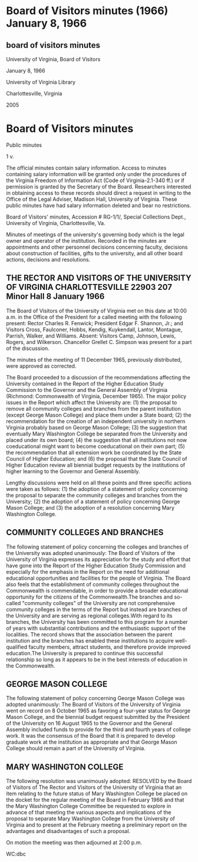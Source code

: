 Board of Visitors minutes (1966) January 8, 1966
================================================

board of visitors minutes
-------------------------

University of Virginia, Board of Visitors

January 8, 1966

University of Virginia Library

Charlottesville, Virginia

2005

Board of Visitors minutes
=========================

Public minutes

1 v.

The official minutes contain salary information. Access to minutes containing salary information will be granted only under the procedures of the Virginia Freedom of Information Act (Code of Virginia-2.1-340 ff.) or if permission is granted by the Secretary of the Board. Researchers interested in obtaining access to these records should direct a request in writing to the Office of the Legal Adviser, Madison Hall, University of Virginia. These public minutes have had salary information deleted and bear no restrictions.

Board of Visitors' minutes, Accession # RG-1/1/, Special Collections Dept., University of Virginia, Charlottesville, Va.

Minutes of meetings of the university's governing body which is the legal owner and operator of the institution. Recorded in the minutes are appointments and other personnel decisions concerning faculty, decisions about construction of facilities, gifts to the university, and all other board actions, decisions and resolutions.

THE RECTOR AND VISITORS OF THE UNIVERSITY OF VIRGINIA CHARLOTTESVILLE 22903 207 Minor Hall 8 January 1966
---------------------------------------------------------------------------------------------------------

The Board of Visitors of the University of Virginia met on this date at 10:00 a.m. in the Office of the President for a called meeting with the following present: Rector Charles R. Fenwick; President Edgar F. Shannon, Jr.; and Visitors Cross, Faulconer, Hobbs, Kendig, Kuykendall, Lantor, Montague, Parrish, Walker, and Williams. Absent: Visitors Camp, Johnson, Lewis, Rogers, and Wilkerson. Chancellor Grellet C. Simpson was present for a part of the discussion.

The minutes of the meeting of 11 December 1965, previously distributed, were approved as corrected.

The Board proceeded to a discussion of the recommendations affecting the University contained in the Report of the Higher Education Study Commission to the Governor and the General Assembly of Virginia (Richmond: Commonwealth of Virginia, December 1965). The major policy issues in the Report which affect the University are: (1) the proposal to remove all community colleges and branches from the parent institution (except George Mason College) and place them under a State board; (2) the recommendation for the creation of an independent university in northern Virginia probably based on George Mason College; (3) the suggestion that eventually Mary Washington College be separated from the University and placed under its own board; (4) the suggestion that all institutions not now coeducational might want to become coeducational on their own part; (5) the recommendation that all extension work be coordinated by the State Council of Higher Education; and (6) the proposal that the State Council of Higher Education review all biennial budget requests by the institutions of higher learning to the Governor and General Assembly.

Lengthy discussions were held on all these points and three specific actions were taken as follows: (1) the adoption of a statement of policy concerning the proposal to separate the community colleges and branches from the University; (2) the adoption of a statement of policy concerning George Mason College; and (3) the adoption of a resolution concerning Mary Washington College.

COMMUNITY COLLEGES AND BRANCHES
-------------------------------

The following statement of policy concerning the colleges and branches of the University was adopted unanimously: The Board of Visitors of the University of Virginia expresses its appreciation for the study and effort that have gone into the Report of the Higher Education Study Commission and especially for the emphasis in the Report on the need for additional educational opportunities and facilities for the people of Virginia. The Board also feels that the establishment of community colleges throughout the Commonwealth is commendable, in order to provide a broader educational opportunity for the citizens of the Commonwealth.The branches and so-called "community colleges" of the University are not comprehensive community colleges in the terms of the Report but instead are branches of the University and are serving as regional colleges.With regard to its branches, the University has been committed to this program for a number of years with substantial contributions and the enthusiastic support of the localities. The record shows that the association between the parent institution and the branches has enabled these institutions to acquire well-qualified faculty members, attract students, and therefore provide improved education.The University is prepared to continue this successful relationship so long as it appears to be in the best interests of education in the Commonwealth.

GEORGE MASON COLLEGE
--------------------

The following statement of policy concerning George Mason College was adopted unanimously: The Board of Visitors of the University of Virginia went on record on 8 October 1965 as favoring a four-year status for George Mason College, and the biennial budget request submitted by the President of the University on 16 August 1965 to the Governor and the General Assembly included funds to provide for the third and fourth years of college work. It was the consensus of the Board that it is prepared to develop graduate work at the institution as appropriate and that George Mason College should remain a part of the University of Virginia.

MARY WASHINGTON COLLEGE
-----------------------

The following resolution was unanimously adopted: RESOLVED by the Board of Visitors of The Rector and Visitors of the University of Virginia that an item relating to the future status of Mary Washington College be placed on the docket for the regular meeting of the Board in February 1966 and that the Mary Washington College Committee be requested to explore in advance of that meeting the various aspects and implications of the proposal to separate Mary Washington College from the University of Virginia and to present at the February meeting a preliminary report on the advantages and disadvantages of such a proposal.

On motion the meeting was then adjourned at 2:00 p.m.

WC:dbc